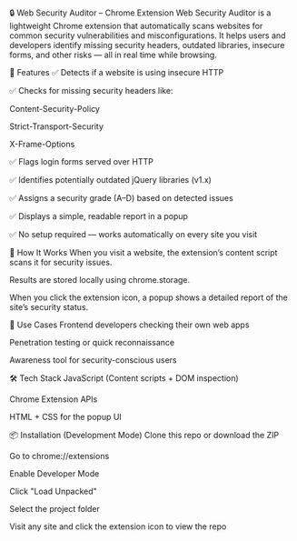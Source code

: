 🔒 Web Security Auditor – Chrome Extension
Web Security Auditor is a lightweight Chrome extension that automatically scans websites for common security vulnerabilities and misconfigurations. It helps users and developers identify missing security headers, outdated libraries, insecure forms, and other risks — all in real time while browsing.

🚀 Features
✅ Detects if a website is using insecure HTTP

✅ Checks for missing security headers like:

Content-Security-Policy

Strict-Transport-Security

X-Frame-Options

✅ Flags login forms served over HTTP

✅ Identifies potentially outdated jQuery libraries (v1.x)

✅ Assigns a security grade (A–D) based on detected issues

✅ Displays a simple, readable report in a popup

✅ No setup required — works automatically on every site you visit

📸 How It Works
When you visit a website, the extension’s content script scans it for security issues.

Results are stored locally using chrome.storage.

When you click the extension icon, a popup shows a detailed report of the site’s security status.

🧠 Use Cases
Frontend developers checking their own web apps

Penetration testing or quick reconnaissance

Awareness tool for security-conscious users

🛠️ Tech Stack
JavaScript (Content scripts + DOM inspection)

Chrome Extension APIs

HTML + CSS for the popup UI

📦 Installation (Development Mode)
Clone this repo or download the ZIP

Go to chrome://extensions

Enable Developer Mode

Click "Load Unpacked"

Select the project folder

Visit any site and click the extension icon to view the repo
